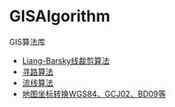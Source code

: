 # GISAlgorithm
GIS算法库

- [Liang-Barsky线裁剪算法](https://github.com/w8r/liang-barsky)
- [寻路算法](https://github.com/anvaka/ngraph.path)
- [流线算法](https://github.com/anvaka/streamlines)
- [地图坐标转换WGS84、GCJ02、BD09等](https://github.com/hujiulong/gcoord)